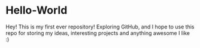 # Hello-World
Hey! This is my first ever repository! Exploring GitHub, and I hope to use this repo for storing my ideas, interesting projects and anything awesome I like :)
